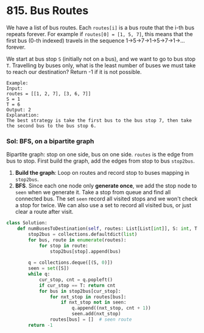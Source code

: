 # 815. Bus Routes

We have a list of bus routes. Each `routes[i]` is a bus route that the i-th bus repeats forever. For example if `routes[0] = [1, 5, 7]`, this means that the first bus \(0-th indexed\) travels in the sequence 1-&gt;5-&gt;7-&gt;1-&gt;5-&gt;7-&gt;1-&gt;... forever.

We start at bus stop `S` \(initially not on a bus\), and we want to go to bus stop `T`. Travelling by buses only, what is the least number of buses we must take to reach our destination? Return -1 if it is not possible.

```text
Example:
Input: 
routes = [[1, 2, 7], [3, 6, 7]]
S = 1
T = 6
Output: 2
Explanation: 
The best strategy is take the first bus to the bus stop 7, then take the second bus to the bus stop 6.
```

### Sol: BFS, on a bipartite graph

Bipartite graph: stop on one side, bus on one side. `routes` is the edge from bus to stop. First build the graph, add the edges from stop to bus `stop2bus`.

1. **Build the graph**: Loop on routes and record stop to buses mapping in `stop2bus`.
2. **BFS**. Since each one node only **generate once**, we add the stop node to `seen` when we generate it. Take a stop from queue and find all connected bus. The set `seen` record all visited stops and we won't check a stop for twice. We can also use a set to record all visited bus, or just clear a route after visit.

```python
class Solution:
    def numBusesToDestination(self, routes: List[List[int]], S: int, T: int) -> int:
        stop2bus = collections.defaultdict(list)
        for bus, route in enumerate(routes):
            for stop in route:
                stop2bus[stop].append(bus)
                
        q = collections.deque([(S, 0)])
        seen = set([S])
        while q:
            cur_stop, cnt = q.popleft()
            if cur_stop == T: return cnt
            for bus in stop2bus[cur_stop]:
                for nxt_stop in routes[bus]:
                    if nxt_stop not in seen:
                        q.append((nxt_stop, cnt + 1))
                        seen.add(nxt_stop)
                routes[bus] = []  # seen route
        return -1
```

